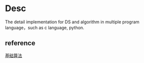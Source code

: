 # Desc

The detail implementation for DS and algorithm in multiple program language，such as c language, python.

## reference

[基础算法](https://mp.weixin.qq.com/s/jZ2D9fjtD6rN3f7ti2VFsg)
